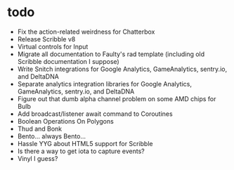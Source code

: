 # todo

- Fix the action-related weirdness for Chatterbox
- Release Scribble v8
- Virtual controls for Input
- Migrate all documentation to Faulty's rad template (including old Scribble documentation I suppose)
- Write Snitch integrations for Google Analytics, GameAnalytics, sentry.io, and DeltaDNA
- Separate analytics integration libraries for Google Analytics, GameAnalytics, sentry.io, and DeltaDNA
- Figure out that dumb alpha channel problem on some AMD chips for Bulb
- Add broadcast/listener await command to Coroutines
- Boolean Operations On Polygons
- Thud and Bonk
- Bento... always Bento...
- Hassle YYG about HTML5 support for Scribble
- Is there a way to get iota to capture events?
- Vinyl I guess?
